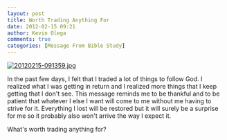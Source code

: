 ```yaml
---
layout: post
title: Worth Trading Anything For
date: 2012-02-15 09:21
author: Kevin Olega
comments: true
categories: [Message From Bible Study]
---
```

<a href="http://minimalchanges.com/blog/wp-content/uploads/2012/02/20120215-091359.jpg"><img src="http://minimalchanges.com/blog/wp-content/uploads/2012/02/20120215-091359.jpg" alt="20120215-091359.jpg" class="alignnone size-full" /></a>

In the past few days, I felt that I traded a lot of things to follow God. I realized what I was getting in return and I realized more things that I keep getting that I don't see. This message reminds me to be thankful and to be patient that whatever I else I want will come to me without me having to strive for it. Everything I lost will be restored but it will surely be a surprise for me so it probably also won't arrive the way I expect it. 

What's worth trading anything for?
